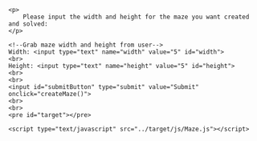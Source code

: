 
	<p>
		Please input the width and height for the maze you want created and solved:
	</p>

	<!--Grab maze width and height from user-->
	Width: <input type="text" name="width" value="5" id="width">
	<br>
	Height: <input type="text" name="height" value="5" id="height">
	<br>
	<br>
	<input id="submitButton" type="submit" value="Submit" onclick="createMaze()">
	<br>
	<br>
	<pre id="target"></pre>

	<script type="text/javascript" src="../target/js/Maze.js"></script>
<script>
	function createMaze() {
        var width = parseInt(document.getElementById("width").value);
        var height = parseInt(document.getElementById("height").value);
        var maze = new Maze(width, height, false);
        var mazeAsString = maze.getGeneratedMazeAsString();
        document.getElementById("target").innerHTML = mazeAsString;
	}
</script>
